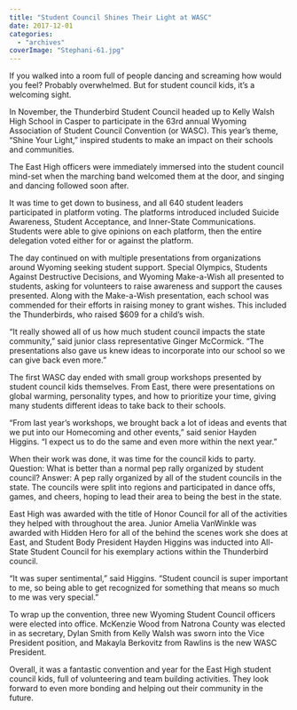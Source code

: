 ```yaml
---
title: "Student Council Shines Their Light at WASC"
date: 2017-12-01
categories: 
  - "archives"
coverImage: "Stephani-61.jpg"
---
```


If you walked into a room full of people dancing and screaming how would you feel? Probably overwhelmed. But for student council kids, it’s a welcoming sight.

In November, the Thunderbird Student Council headed up to Kelly Walsh High School in Casper to participate in the 63rd annual Wyoming Association of Student Council Convention (or WASC). This year’s theme, “Shine Your Light,” inspired students to make an impact on their schools and communities.

The East High officers were immediately immersed into the student council mind-set when the marching band welcomed them at the door, and singing and dancing followed soon after.

It was time to get down to business, and all 640 student leaders participated in platform voting. The platforms introduced included Suicide Awareness, Student Acceptance, and Inner-State Communications. Students were able to give opinions on each platform, then the entire delegation voted either for or against the platform.

The day continued on with multiple presentations from organizations around Wyoming seeking student support. Special Olympics, Students Against Destructive Decisions, and Wyoming Make-a-Wish all presented to students, asking for volunteers to raise awareness and support the causes presented. Along with the Make-a-Wish presentation, each school was commended for their efforts in raising money to grant wishes. This included the Thunderbirds, who raised $609 for a child’s wish.

“It really showed all of us how much student council impacts the state community,” said junior class representative Ginger McCormick. “The presentations also gave us knew ideas to incorporate into our school so we can give back even more.”

The first WASC day ended with small group workshops presented by student council kids themselves. From East, there were presentations on global warming, personality types, and how to prioritize your time, giving many students different ideas to take back to their schools.

“From last year’s workshops, we brought back a lot of ideas and events that we put into our Homecoming and other events,” said senior Hayden Higgins. “I expect us to do the same and even more within the next year.”

When their work was done, it was time for the council kids to party. Question: What is better than a normal pep rally organized by student council? Answer: A pep rally organized by all of the student councils in the state. The councils were split into regions and participated in dance offs, games, and cheers, hoping to lead their area to being the best in the state.

East High was awarded with the title of Honor Council for all of the activities they helped with throughout the area. Junior Amelia VanWinkle was awarded with Hidden Hero for all of the behind the scenes work she does at East, and Student Body President Hayden Higgins was inducted into All-State Student Council for his exemplary actions within the Thunderbird council.

“It was super sentimental,” said Higgins. “Student council is super important to me, so being able to get recognized for something that means so much to me was very special.”

To wrap up the convention, three new Wyoming Student Council officers were elected into office. McKenzie Wood from Natrona County was elected in as secretary, Dylan Smith from Kelly Walsh was sworn into the Vice President position, and Makayla Berkovitz from Rawlins is the new WASC President.

Overall, it was a fantastic convention and year for the East High student council kids, full of volunteering and team building activities. They look forward to even more bonding and helping out their community in the future.
